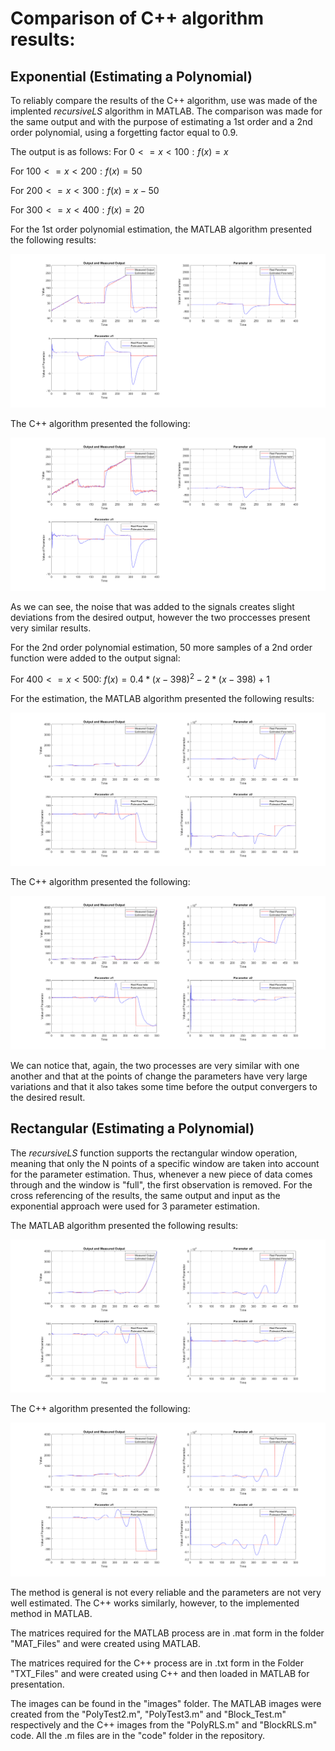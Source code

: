 # Comparison of C++ algorithm results:
## Exponential (Estimating a Polynomial)
To reliably compare the results of the C++ algorithm, use was made of the 
implented *recursiveLS* algorithm in MATLAB. The comparison was made for the same
output and with the purpose of estimating a 1st order and a 2nd order polynomial, 
using a forgetting factor equal to 0.9.

The output is as follows:
For $`0 <= x < 100: f(x) = x`$

For $`100 <= x < 200: f(x) = 50`$

For $`200 <= x < 300: f(x) = x - 50 `$

For $`300 <= x < 400: f(x) = 20`$

For the 1st order polynomial estimation, the MATLAB algorithm presented the following results:

![title](images/Test2Check.png)

The C++ algorithm presented the following:

![title](images/RLS_Test2.png)

As we can see, the noise that was added to the signals creates slight deviations
from the desired output, however the two proccesses present very similar results.

For the 2nd order polynomial estimation, 50 more samples of a 2nd order function
were added to the output signal:

For $`400 <= x < 500:`$
$`f(x) = 0.4 * (x - 398)^2 - 2 * (x - 398) + 1`$

For the estimation, the MATLAB algorithm presented the following results:

![title](images/Test3Check.png)

The C++ algorithm presented the following:

![title](images/RLS_Test3.png)

We can notice that, again, the two processes are very similar with one another and that at the points of change the parameters have very large variations and that it also takes some time before the output convergers to the desired result. 


## Rectangular (Estimating a Polynomial)

The *recursiveLS* function supports the rectangular window operation, meaning that only the N 
points of a specific window are taken into account for the parameter estimation. Thus, whenever a new
piece of data comes through and the window is "full", the first observation is removed. For the cross
referencing of the results, the same output and input as the exponential approach were used for 3 parameter estimation.

The MATLAB algorithm presented the following results:

![title](images/BlockCheck.png)

The C++ algorithm presented the following:

![title](images/BlockRLS.png)

The method is general is not every reliable and the parameters are not very well estimated. The C++ works similarly, however, to the implemented method in MATLAB.

The matrices required for the MATLAB process are in .mat form in the folder "MAT_Files" and were 
created using MATLAB.

The matrices required for the C++ process are in .txt form in the Folder "TXT_Files" and were 
created using C++ and then loaded in MATLAB for presentation.

The images can be found in the "images" folder. The MATLAB images were created from the "PolyTest2.m", "PolyTest3.m" and "Block_Test.m" respectively and the C++ images from the "PolyRLS.m" and "BlockRLS.m" code. All the .m files are in the "code" folder in the repository.
